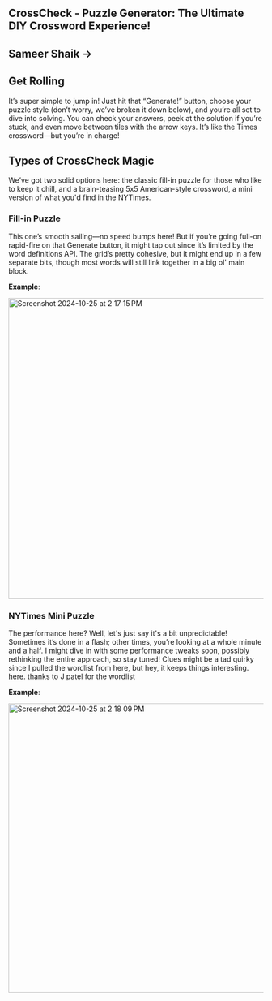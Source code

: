 ## CrossCheck - Puzzle Generator: The Ultimate DIY Crossword Experience!
## Sameer Shaik -> 

## Get Rolling
It’s super simple to jump in! Just hit that “Generate!” button, choose your puzzle style (don’t worry, we’ve broken it down below), and you’re all set to dive into solving. You can check your answers, peek at the solution if you’re stuck, and even move between tiles with the arrow keys. It’s like the Times crossword—but you’re in charge!

## Types of CrossCheck Magic 

We’ve got two solid options here: the classic fill-in puzzle for those who like to keep it chill, and a brain-teasing 5x5 American-style crossword, a mini version of what you'd find in the NYTimes.


### Fill-in Puzzle
This one’s smooth sailing—no speed bumps here! But if you’re going full-on rapid-fire on that Generate button, it might tap out since it’s limited by the word definitions API. The grid’s pretty cohesive, but it might end up in a few separate bits, though most words will still link together in a big ol' main block.

**Example**:

<img width="593" alt="Screenshot 2024-10-25 at 2 17 15 PM" src="https://github.com/user-attachments/assets/c9e3ffff-4117-454d-b77d-c897b566bc06">


### NYTimes Mini Puzzle
The performance here? Well, let's just say it's a bit unpredictable! Sometimes it’s done in a flash; other times, you’re looking at a whole minute and a half. I might dive in with some performance tweaks soon, possibly rethinking the entire approach, so stay tuned! Clues might be a tad quirky since I pulled the wordlist from here, but hey, it keeps things interesting.
[here](https://github.com/Eko35/EinsteinPuzzleSolver). thanks to J patel for the wordlist 

**Example**:

<img width="570" alt="Screenshot 2024-10-25 at 2 18 09 PM" src="https://github.com/user-attachments/assets/a1f7415f-bcdf-4c5f-b191-868b8103f431">
